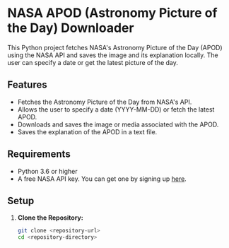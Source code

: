 # NASA APOD (Astronomy Picture of the Day) Downloader

This Python project fetches NASA's Astronomy Picture of the Day (APOD) using the NASA API and saves the image and its explanation locally. The user can specify a date or get the latest picture of the day.

## Features
- Fetches the Astronomy Picture of the Day from NASA's API.
- Allows the user to specify a date (YYYY-MM-DD) or fetch the latest APOD.
- Downloads and saves the image or media associated with the APOD.
- Saves the explanation of the APOD in a text file.

## Requirements
- Python 3.6 or higher
- A free NASA API key. You can get one by signing up [here](https://api.nasa.gov/).

## Setup

1. **Clone the Repository:**
   ```bash
   git clone <repository-url>
   cd <repository-directory>

